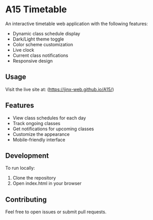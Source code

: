 # A15 Timetable

An interactive timetable web application with the following features:
- Dynamic class schedule display
- Dark/Light theme toggle
- Color scheme customization
- Live clock
- Current class notifications
- Responsive design

## Usage
Visit the live site at: (https://jinx-web.github.io/A15/)

## Features
- View class schedules for each day
- Track ongoing classes
- Get notifications for upcoming classes
- Customize the appearance
- Mobile-friendly interface

## Development
To run locally:
1. Clone the repository
2. Open index.html in your browser

## Contributing
Feel free to open issues or submit pull requests.
